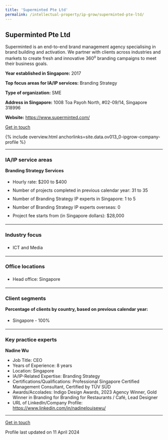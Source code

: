 ```yaml
---
title: 'Superminted Pte Ltd'
permalink: /intellectual-property/ip-grow/superminted-pte-ltd/
---
```


## Superminted Pte Ltd

Superminted is an end-to-end brand management agency specialising in brand building and activation. We partner with clients across industries and markets to create fresh and innovative 360<sup>o</sup> branding campaigns to meet their business goals.

<b>Year established in Singapore:</b> 2017

<b>Top focus areas for IA/IP services:</b> Branding Strategy

<b>Type of organization:</b> SME

<b>Address in Singapore:</b> 1008 Toa Payoh North, #02-09/14, Singapore 318996

<b>Website:</b> <a href='https://www.superminted.com/'>https://www.superminted.com/</a>

<a class='btn' href='https://form.gov.sg/67cf975d588bd87d208e273f' target='_blank' rel='noopener'>Get in touch</a>

{% include overview.html anchorlinks=site.data.ov013_0-ipgrow-company-profile %}

---
<a name='ip-related-service-areas'></a>
### IA/IP service areas

**Branding Strategy Services**

<ul>
<li style='line-height: 27px; margin: 0px 0px !important'>Hourly rate:  $200 to $400</li>
<li style='line-height: 27px; margin: 0px 0px !important'>Number of projects completed in previous calendar year: 31 to 35</li>
<li style='line-height: 27px; margin: 0px 0px !important'>Number of Branding Strategy IP experts in Singapore: 1 to 5</li>
<li style='line-height: 27px; margin: 0px 0px !important'>Number of Branding Strategy IP experts overseas: 0</li>
<li style='line-height: 27px; margin: 0px 0px !important'>Project fee starts from (in Singapore dollars):  $28,000</li>
</ul>

---
<a name='industry-focus'></a>
### Industry focus

<ul><li style='line-height: 27px; margin: 0px 0px !important'> ICT and Media</li></ul>

---
<a name='office-locations'></a>
### Office locations

<ul><li style='line-height: 27px; margin: 0px 0px !important'> Head office: Singapore</li></ul>

---
<a name='client-segments'></a>
### Client segments

**Percentage of clients by country, based on previous calendar year:**

<ul><li style='line-height: 27px; margin: 0px 0px !important'> Singapore - 100%</li></ul>

---
<a name='key-practice-experts'></a>
### Key practice experts

**Nadine Wu**

- Job Title: CEO
- Years of Experience: 8 years
- Location: Singapore
- IA/IP-Related Expertise: Branding Strategy
- Certifications/Qualifications: Professional Singapore Certified Management Consultant, Certified by T&Uuml;V S&Uuml;D
- Awards/Accolades: Indigo Design Awards, 2023 Agency Winner, Gold Winner in Branding for Branding for Restaurants / Caf&eacute;, Lead Designer
- URL of LinkedIn/Company Profile: <a href="https://www.linkedin.com/in/nadinelouisewu/" target="_blank" rel="noopener">https://www.linkedin.com/in/nadinelouisewu/</a>

---
<p>
<a class='btn' href='https://form.gov.sg/67cf975d588bd87d208e273f' target='_blank' rel='noopener'>Get in touch</a>
</p>
Profile last updated on 11 April 2024
